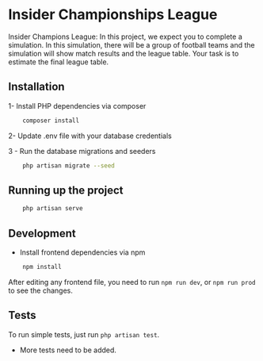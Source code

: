 # Insider Championships League

Insider Champions League: In this project, we expect you to complete a
simulation. In this simulation, there will be a group of football teams and the
simulation will show match results and the league table. Your task is to estimate the
final league table.

## Installation

1- Install PHP dependencies via composer
```bash
    composer install
```

2- Update .env file with your database credentials

3 - Run the database migrations and seeders
```bash
    php artisan migrate --seed
```

## Running up the project

```bash
    php artisan serve
```

## Development

- Install frontend dependencies via npm
```bash
    npm install
```

After editing any frontend file, you need to run `npm run dev`, or `npm run prod` to see the changes.

## Tests

To run simple tests, just run `php artisan test`.

- More tests need to be added.